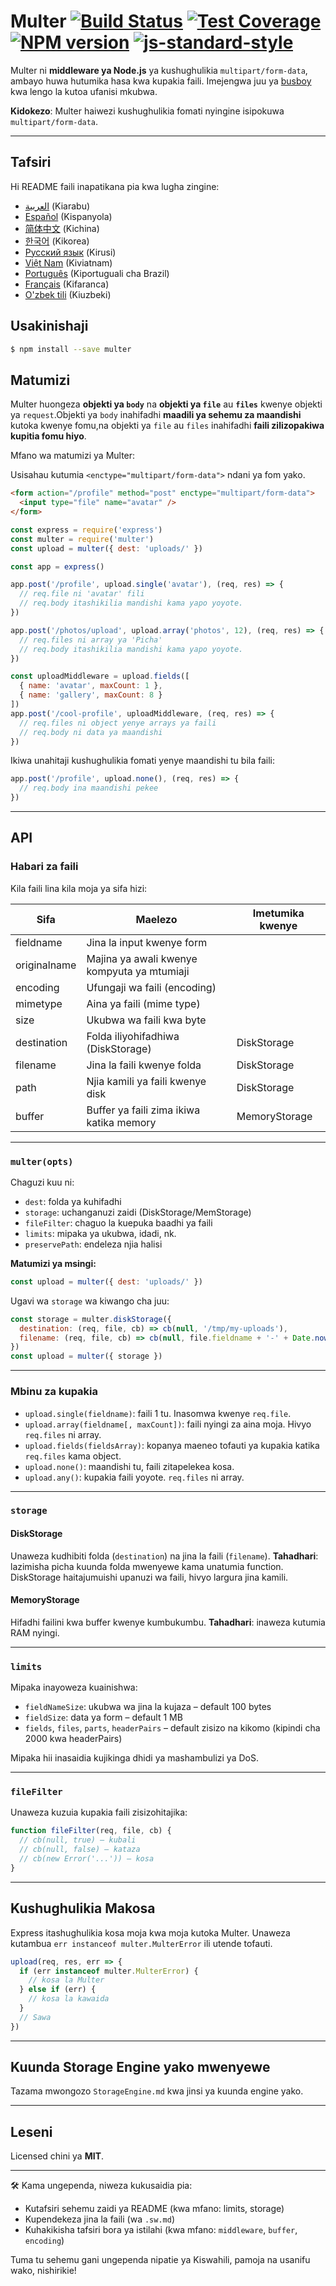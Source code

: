 # Multer [![Build Status](https://badgen.net/github/checks/expressjs/multer/master?label=ci)](https://github.com/expressjs/multer/actions/workflows/ci.yml) [![Test Coverage](https://badgen.net/coveralls/c/github/expressjs/multer/master)](https://coveralls.io/r/expressjs/multer?branch=master) [![NPM version](https://badge.fury.io/js/multer.svg)](https://badge.fury.io/js/multer) [![js-standard-style](https://img.shields.io/badge/code%20style-standard-brightgreen.svg?style=flat)](https://github.com/feross/standard)

Multer ni **middleware ya Node.js** ya kushughulikia `multipart/form-data`, ambayo huwa hutumika hasa kwa kupakia faili. Imejengwa juu ya [busboy](https://github.com/mscdex/busboy) kwa lengo la kutoa ufanisi mkubwa.

**Kidokezo**: Multer haiwezi kushughulikia fomati nyingine isipokuwa `multipart/form-data`.

---

## Tafsiri

Hi README faili inapatikana pia kwa lugha zingine:

- [العربية](https://github.com/expressjs/multer/blob/master/doc/README-ar.md) (Kiarabu)
- [Español](https://github.com/expressjs/multer/blob/master/doc/README-es.md) (Kispanyola)
- [简体中文](https://github.com/expressjs/multer/blob/master/doc/README-zh-cn.md) (Kichina)
- [한국어](https://github.com/expressjs/multer/blob/master/doc/README-ko.md) (Kikorea)
- [Русский язык](https://github.com/expressjs/multer/blob/master/doc/README-ru.md) (Kirusi)
- [Việt Nam](https://github.com/expressjs/multer/blob/master/doc/README-vi.md) (Kiviatnam)
- [Português](https://github.com/expressjs/multer/blob/master/doc/README-pt-br.md) (Kiportuguali cha Brazil)
- [Français](https://github.com/expressjs/multer/blob/master/doc/README-fr.md) (Kifaranca)
- [O'zbek tili](https://github.com/expressjs/multer/blob/master/doc/README-uz.md) (Kiuzbeki)

## Usakinishaji

```sh
$ npm install --save multer

```

## Matumizi

Multer huongeza **objekti ya `body`** na **objekti ya `file`** au **`files`** kwenye objekti ya `request`.Objekti ya `body` inahifadhi **maadili ya sehemu za maandishi** kutoka kwenye fomu,na objekti ya `file` au `files` inahifadhi **faili zilizopakiwa kupitia fomu hiyo**.


Mfano wa matumizi ya Multer:

Usisahau kutumia `<enctype="multipart/form-data">` ndani ya fom yako.

```html
<form action="/profile" method="post" enctype="multipart/form-data">
  <input type="file" name="avatar" />
</form>
```

```javascript
const express = require('express')
const multer = require('multer')
const upload = multer({ dest: 'uploads/' })

const app = express()

app.post('/profile', upload.single('avatar'), (req, res) => {
  // req.file ni 'avatar' fili
  // req.body itashikilia mandishi kama yapo yoyote.
})

app.post('/photos/upload', upload.array('photos', 12), (req, res) => {
  // req.files ni array ya 'Picha'
  // req.body itashikilia mandishi kama yapo yoyote.
})

const uploadMiddleware = upload.fields([
  { name: 'avatar', maxCount: 1 },
  { name: 'gallery', maxCount: 8 }
])
app.post('/cool-profile', uploadMiddleware, (req, res) => {
  // req.files ni object yenye arrays ya faili
  // req.body ni data ya maandishi
})
```

Ikiwa unahitaji kushughulikia fomati yenye maandishi tu bila faili:

```javascript
app.post('/profile', upload.none(), (req, res) => {
  // req.body ina maandishi pekee
})
```

---

## API

### Habari za faili

Kila faili lina kila moja ya sifa hizi:

| Sifa         | Maelezo                                     | Imetumika kwenye |
| ------------ | ------------------------------------------- | ---------------- |
| fieldname    | Jina la input kwenye form                   |                  |
| originalname | Majina ya awali kwenye kompyuta ya mtumiaji |                  |
| encoding     | Ufungaji wa faili (encoding)                |                  |
| mimetype     | Aina ya faili (mime type)                   |                  |
| size         | Ukubwa wa faili kwa byte                    |                  |
| destination  | Folda iliyohifadhiwa (DiskStorage)          | DiskStorage      |
| filename     | Jina la faili kwenye folda                  | DiskStorage      |
| path         | Njia kamili ya faili kwenye disk            | DiskStorage      |
| buffer       | Buffer ya faili zima ikiwa katika memory    | MemoryStorage    |

---

### `multer(opts)`

Chaguzi kuu ni:

* `dest`: folda ya kuhifadhi
* `storage`: uchanganuzi zaidi (DiskStorage/MemStorage)
* `fileFilter`: chaguo la kuepuka baadhi ya faili
* `limits`: mipaka ya ukubwa, idadi, nk.
* `preservePath`: endeleza njia halisi

**Matumizi ya msingi:**

```javascript
const upload = multer({ dest: 'uploads/' })
```

Ugavi wa `storage` wa kiwango cha juu:

```javascript
const storage = multer.diskStorage({
  destination: (req, file, cb) => cb(null, '/tmp/my-uploads'),
  filename: (req, file, cb) => cb(null, file.fieldname + '-' + Date.now())
})
const upload = multer({ storage })
```

---

### Mbinu za kupakia

* `upload.single(fieldname)`: faili 1 tu. Inasomwa kwenye `req.file`.
* `upload.array(fieldname[, maxCount])`: faili nyingi za aina moja. Hivyo `req.files` ni array.
* `upload.fields(fieldsArray)`: kopanya maeneo tofauti ya kupakia katika `req.files` kama object.
* `upload.none()`: maandishi tu, faili zitapelekea kosa.
* `upload.any()`: kupakia faili yoyote. `req.files` ni array.

---

### `storage`

#### DiskStorage

Unaweza kudhibiti folda (`destination`) na jina la faili (`filename`).
**Tahadhari**: lazimisha picha kuunda folda mwenyewe kama unatumia function.
DiskStorage haitajumuishi upanuzi wa faili, hivyo largura jina kamili.

#### MemoryStorage

Hifadhi failini kwa buffer kwenye kumbukumbu. **Tahadhari**: inaweza kutumia RAM nyingi.

---

### `limits`

Mipaka inayoweza kuainishwa:

* `fieldNameSize`: ukubwa wa jina la kujaza – default 100 bytes
* `fieldSize`: data ya form – default 1 MB
* `fields`, `files`, `parts`, `headerPairs` – default zisizo na kikomo (kipindi cha 2000 kwa headerPairs)

Mipaka hii inasaidia kujikinga dhidi ya mashambulizi ya DoS.

---

### `fileFilter`

Unaweza kuzuia kupakia faili zisizohitajika:

```javascript
function fileFilter(req, file, cb) {
  // cb(null, true) – kubali
  // cb(null, false) – kataza
  // cb(new Error('...')) – kosa
}
```

---

## Kushughulikia Makosa

Express itashughulikia kosa moja kwa moja kutoka Multer.
Unaweza kutambua `err instanceof multer.MulterError` ili utende tofauti.

```javascript
upload(req, res, err => {
  if (err instanceof multer.MulterError) {
    // kosa la Multer
  } else if (err) {
    // kosa la kawaida
  }
  // Sawa
})
```

---

## Kuunda Storage Engine yako mwenyewe

Tazama mwongozo `StorageEngine.md` kwa jinsi ya kuunda engine yako.

---

## Leseni

Licensed chini ya **MIT**.

---

🛠️ Kama ungependa, niweza kukusaidia pia:

* Kutafsiri sehemu zaidi ya README (kwa mfano: limits, storage)
* Kupendekeza jina la faili (wa `.sw.md`)
* Kuhakikisha tafsiri bora ya istilahi (kwa mfano: `middleware`, `buffer`, `encoding`)

Tuma tu sehemu gani ungependa nipatie ya Kiswahili, pamoja na usanifu wako, nishirikie!
